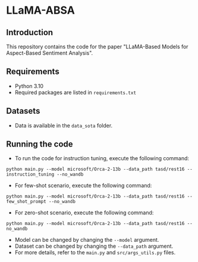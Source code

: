 # LLaMA-ABSA


## Introduction
This repository contains the code for the paper "LLaMA-Based Models for Aspect-Based Sentiment Analysis".

## Requirements
- Python 3.10
- Required packages are listed in `requirements.txt`

## Datasets
- Data is available in the `data_sota` folder.

## Running the code
- To run the code for instruction tuning, execute the following command:
```
python main.py --model microsoft/Orca-2-13b --data_path tasd/rest16 --instruction_tuning --no_wandb
```

- For few-shot scenario, execute the following command:
```
python main.py --model microsoft/Orca-2-13b --data_path tasd/rest16 --few_shot_prompt --no_wandb
```

- For zero-shot scenario, execute the following command:
```
python main.py --model microsoft/Orca-2-13b --data_path tasd/rest16 --no_wandb
```

- Model can be changed by changing the `--model` argument.
- Dataset can be changed by changing the `--data_path` argument.
- For more details, refer to the `main.py` and `src/args_utils.py` files.